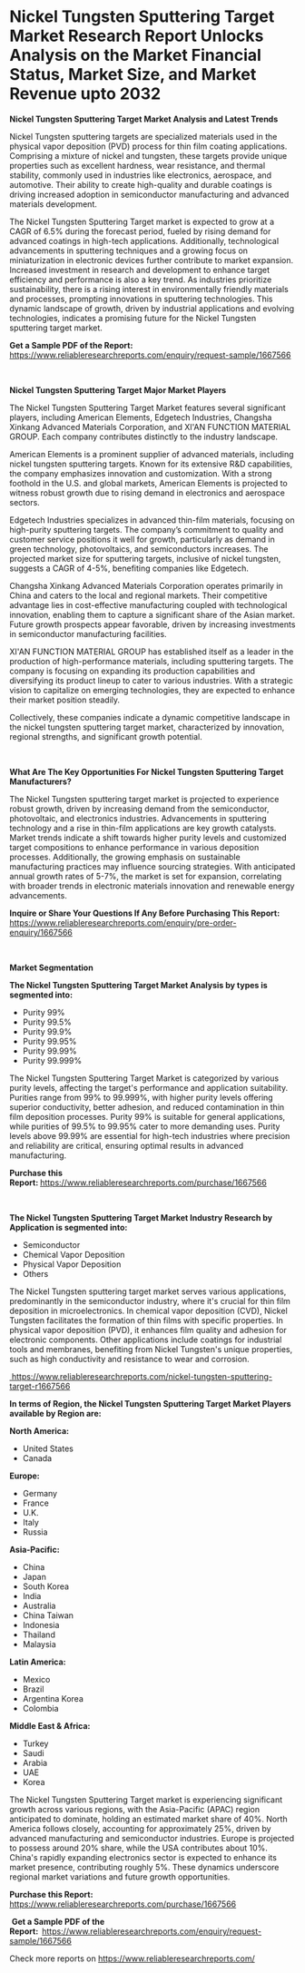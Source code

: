 <p><h1>Nickel Tungsten Sputtering Target Market Research Report Unlocks Analysis on the Market Financial Status, Market Size, and Market Revenue upto 2032</h1></p><p><strong>Nickel Tungsten Sputtering Target Market Analysis and Latest Trends</strong></p>
<p><p>Nickel Tungsten sputtering targets are specialized materials used in the physical vapor deposition (PVD) process for thin film coating applications. Comprising a mixture of nickel and tungsten, these targets provide unique properties such as excellent hardness, wear resistance, and thermal stability, commonly used in industries like electronics, aerospace, and automotive. Their ability to create high-quality and durable coatings is driving increased adoption in semiconductor manufacturing and advanced materials development.</p><p>The Nickel Tungsten Sputtering Target market is expected to grow at a CAGR of 6.5% during the forecast period, fueled by rising demand for advanced coatings in high-tech applications. Additionally, technological advancements in sputtering techniques and a growing focus on miniaturization in electronic devices further contribute to market expansion. Increased investment in research and development to enhance target efficiency and performance is also a key trend. As industries prioritize sustainability, there is a rising interest in environmentally friendly materials and processes, prompting innovations in sputtering technologies. This dynamic landscape of growth, driven by industrial applications and evolving technologies, indicates a promising future for the Nickel Tungsten sputtering target market.</p></p>
<p><strong>Get a Sample PDF of the Report:&nbsp;</strong> <a href="https://www.reliableresearchreports.com/enquiry/request-sample/1667566?utm_campaign=2395&utm_medium=2&utm_source=Github&utm_content=ia&utm_term=08032025&utm_id=nickel-tungsten-sputtering-target">https://www.reliableresearchreports.com/enquiry/request-sample/1667566</a></p>
<p>&nbsp;</p>
<p><strong>Nickel Tungsten Sputtering Target Major Market Players</strong></p>
<p><p>The Nickel Tungsten Sputtering Target Market features several significant players, including American Elements, Edgetech Industries, Changsha Xinkang Advanced Materials Corporation, and XI'AN FUNCTION MATERIAL GROUP. Each company contributes distinctly to the industry landscape.</p><p>American Elements is a prominent supplier of advanced materials, including nickel tungsten sputtering targets. Known for its extensive R&D capabilities, the company emphasizes innovation and customization. With a strong foothold in the U.S. and global markets, American Elements is projected to witness robust growth due to rising demand in electronics and aerospace sectors.</p><p>Edgetech Industries specializes in advanced thin-film materials, focusing on high-purity sputtering targets. The company’s commitment to quality and customer service positions it well for growth, particularly as demand in green technology, photovoltaics, and semiconductors increases. The projected market size for sputtering targets, inclusive of nickel tungsten, suggests a CAGR of 4-5%, benefiting companies like Edgetech.</p><p>Changsha Xinkang Advanced Materials Corporation operates primarily in China and caters to the local and regional markets. Their competitive advantage lies in cost-effective manufacturing coupled with technological innovation, enabling them to capture a significant share of the Asian market. Future growth prospects appear favorable, driven by increasing investments in semiconductor manufacturing facilities.</p><p>XI'AN FUNCTION MATERIAL GROUP has established itself as a leader in the production of high-performance materials, including sputtering targets. The company is focusing on expanding its production capabilities and diversifying its product lineup to cater to various industries. With a strategic vision to capitalize on emerging technologies, they are expected to enhance their market position steadily.</p><p>Collectively, these companies indicate a dynamic competitive landscape in the nickel tungsten sputtering target market, characterized by innovation, regional strengths, and significant growth potential.</p></p>
<p>&nbsp;</p>
<p><strong>What Are The Key Opportunities For Nickel Tungsten Sputtering Target Manufacturers?</strong></p>
<p><p>The Nickel Tungsten sputtering target market is projected to experience robust growth, driven by increasing demand from the semiconductor, photovoltaic, and electronics industries. Advancements in sputtering technology and a rise in thin-film applications are key growth catalysts. Market trends indicate a shift towards higher purity levels and customized target compositions to enhance performance in various deposition processes. Additionally, the growing emphasis on sustainable manufacturing practices may influence sourcing strategies. With anticipated annual growth rates of 5-7%, the market is set for expansion, correlating with broader trends in electronic materials innovation and renewable energy advancements.</p></p>
<p><strong>Inquire or Share Your Questions If Any Before Purchasing This Report:</strong> <a href="https://www.reliableresearchreports.com/enquiry/pre-order-enquiry/1667566?utm_campaign=2395&utm_medium=2&utm_source=Github&utm_content=ia&utm_term=08032025&utm_id=nickel-tungsten-sputtering-target">https://www.reliableresearchreports.com/enquiry/pre-order-enquiry/1667566</a></p>
<p>&nbsp;</p>
<p><strong>Market Segmentation</strong></p>
<p><strong>The Nickel Tungsten Sputtering Target Market Analysis by types is segmented into:</strong></p>
<p><ul><li>Purity 99%</li><li>Purity 99.5%</li><li>Purity 99.9%</li><li>Purity 99.95%</li><li>Purity 99.99%</li><li>Purity 99.999%</li></ul></p>
<p><p>The Nickel Tungsten Sputtering Target Market is categorized by various purity levels, affecting the target's performance and application suitability. Purities range from 99% to 99.999%, with higher purity levels offering superior conductivity, better adhesion, and reduced contamination in thin film deposition processes. Purity 99% is suitable for general applications, while purities of 99.5% to 99.95% cater to more demanding uses. Purity levels above 99.99% are essential for high-tech industries where precision and reliability are critical, ensuring optimal results in advanced manufacturing.</p></p>
<p><strong>Purchase this Report:&nbsp;</strong><a href="https://www.reliableresearchreports.com/purchase/1667566?utm_campaign=2395&utm_medium=2&utm_source=Github&utm_content=ia&utm_term=08032025&utm_id=nickel-tungsten-sputtering-target">https://www.reliableresearchreports.com/purchase/1667566</a></p>
<p>&nbsp;</p>
<p><strong>The Nickel Tungsten Sputtering Target Market Industry Research by Application is segmented into:</strong></p>
<p><ul><li>Semiconductor</li><li>Chemical Vapor Deposition</li><li>Physical Vapor Deposition</li><li>Others</li></ul></p>
<p><p>The Nickel Tungsten sputtering target market serves various applications, predominantly in the semiconductor industry, where it's crucial for thin film deposition in microelectronics. In chemical vapor deposition (CVD), Nickel Tungsten facilitates the formation of thin films with specific properties. In physical vapor deposition (PVD), it enhances film quality and adhesion for electronic components. Other applications include coatings for industrial tools and membranes, benefiting from Nickel Tungsten's unique properties, such as high conductivity and resistance to wear and corrosion.</p></p>
<p><a href="https://www.reliableresearchreports.com/nickel-tungsten-sputtering-target-r1667566?utm_campaign=2395&utm_medium=2&utm_source=Github&utm_content=ia&utm_term=08032025&utm_id=nickel-tungsten-sputtering-target">&nbsp;https://www.reliableresearchreports.com/nickel-tungsten-sputtering-target-r1667566</a></p>
<p><strong>In terms of Region, the Nickel Tungsten Sputtering Target Market Players available by Region are:</strong></p>
<p>
    <p> <strong> North America: </strong>
        <ul>
            <li>United States</li>
            <li>Canada</li>
        </ul>
        </p> 
    <p> <strong> Europe: </strong>
        <ul>
            <li>Germany</li>
            <li>France</li>
            <li>U.K.</li>
            <li>Italy</li>
            <li>Russia</li>
        </ul>
        </p> 
    <p> <strong> Asia-Pacific: </strong>
        <ul>
            <li>China</li>
            <li>Japan</li>
            <li>South Korea</li>
            <li>India</li>
            <li>Australia</li>
            <li>China Taiwan</li>
            <li>Indonesia</li>
            <li>Thailand</li>
            <li>Malaysia</li>
        </ul>
        </p> 
    <p> <strong> Latin America: </strong>
        <ul>
            <li>Mexico</li>
            <li>Brazil</li>
            <li>Argentina Korea</li>
            <li>Colombia</li>
        </ul>
        </p> 
    <p> <strong> Middle East & Africa: </strong>
        <ul>
            <li>Turkey</li>
            <li>Saudi</li>
            <li>Arabia</li>
            <li>UAE</li>
            <li>Korea</li>
        </ul>
    </p>
    </p>
<p><p>The Nickel Tungsten Sputtering Target market is experiencing significant growth across various regions, with the Asia-Pacific (APAC) region anticipated to dominate, holding an estimated market share of 40%. North America follows closely, accounting for approximately 25%, driven by advanced manufacturing and semiconductor industries. Europe is projected to possess around 20% share, while the USA contributes about 10%. China's rapidly expanding electronics sector is expected to enhance its market presence, contributing roughly 5%. These dynamics underscore regional market variations and future growth opportunities.</p></p>
<p><strong>Purchase this Report: </strong><a href="https://www.reliableresearchreports.com/purchase/1667566?utm_campaign=2395&utm_medium=2&utm_source=Github&utm_content=ia&utm_term=08032025&utm_id=nickel-tungsten-sputtering-target">https://www.reliableresearchreports.com/purchase/1667566</a></p>
<p>&nbsp;<strong>Get a Sample PDF of the Report:&nbsp;&nbsp;</strong><a href="https://www.reliableresearchreports.com/enquiry/request-sample/1667566?utm_campaign=2395&utm_medium=2&utm_source=Github&utm_content=ia&utm_term=08032025&utm_id=nickel-tungsten-sputtering-target">https://www.reliableresearchreports.com/enquiry/request-sample/1667566</a></p>
<p><strong></strong></p>
<p>Check more reports on <a href="https://www.reliableresearchreports.com/?utm_campaign=2395&utm_medium=2&utm_source=Github&utm_content=ia&utm_term=08032025&utm_id=nickel-tungsten-sputtering-target">https://www.reliableresearchreports.com/</a></p>